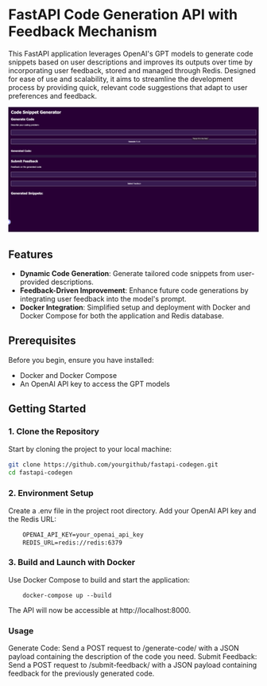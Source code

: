 # FastAPI Code Generation API with Feedback Mechanism

This FastAPI application leverages OpenAI's GPT models to generate code snippets based on user descriptions and improves its outputs over time by incorporating user feedback, stored and managed through Redis. Designed for ease of use and scalability, it aims to streamline the development process by providing quick, relevant code suggestions that adapt to user preferences and feedback.

![Frontend Screenshot](frontend.png)

## Features

- **Dynamic Code Generation**: Generate tailored code snippets from user-provided descriptions.
- **Feedback-Driven Improvement**: Enhance future code generations by integrating user feedback into the model's prompt.
- **Docker Integration**: Simplified setup and deployment with Docker and Docker Compose for both the application and Redis database.

## Prerequisites

Before you begin, ensure you have installed:

- Docker and Docker Compose
- An OpenAI API key to access the GPT models

## Getting Started

### 1. Clone the Repository

Start by cloning the project to your local machine:

```sh
git clone https://github.com/yourgithub/fastapi-codegen.git
cd fastapi-codegen
```

### 2. Environment Setup
Create a .env file in the project root directory. Add your OpenAI API key and the Redis URL:
```
    OPENAI_API_KEY=your_openai_api_key
    REDIS_URL=redis://redis:6379
```
### 3. Build and Launch with Docker
Use Docker Compose to build and start the application:
```
    docker-compose up --build
```
The API will now be accessible at http://localhost:8000.


### Usage
Generate Code: Send a POST request to /generate-code/ with a JSON payload containing the description of the code you need.
Submit Feedback: Send a POST request to /submit-feedback/ with a JSON payload containing feedback for the previously generated code.

